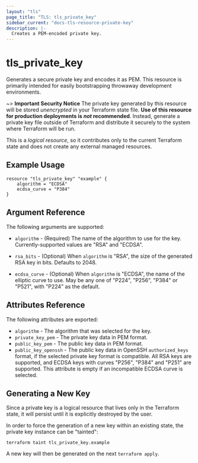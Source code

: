 ```yaml
---
layout: "tls"
page_title: "TLS: tls_private_key"
sidebar_current: "docs-tls-resource-private-key"
description: |-
  Creates a PEM-encoded private key.
---
```


# tls\_private\_key

Generates a secure private key and encodes it as PEM. This resource is
primarily intended for easily bootstrapping throwaway development
environments.

~> **Important Security Notice** The private key generated by this resource will
be stored *unencrypted* in your Terraform state file. **Use of this resource
for production deployments is *not* recommended**. Instead, generate
a private key file outside of Terraform and distribute it securely
to the system where Terraform will be run.

This is a *logical resource*, so it contributes only to the current Terraform
state and does not create any external managed resources.

## Example Usage

```
resource "tls_private_key" "example" {
    algorithm = "ECDSA"
    ecdsa_curve = "P384"
}
```

## Argument Reference

The following arguments are supported:

* `algorithm` - (Required) The name of the algorithm to use for
the key. Currently-supported values are "RSA" and "ECDSA".

* `rsa_bits` - (Optional) When `algorithm` is "RSA", the size of the generated
RSA key in bits. Defaults to 2048.

* `ecdsa_curve` - (Optional) When `algorithm` is "ECDSA", the name of the elliptic
curve to use. May be any one of "P224", "P256", "P384" or "P521", with "P224" as the
default.

## Attributes Reference

The following attributes are exported:

* `algorithm` - The algorithm that was selected for the key.
* `private_key_pem` - The private key data in PEM format.
* `public_key_pem` - The public key data in PEM format.
* `public_key_openssh` - The public key data in OpenSSH `authorized_keys`
  format, if the selected private key format is compatible. All RSA keys
  are supported, and ECDSA keys with curves "P256", "P384" and "P251"
  are supported. This attribute is empty if an incompatible ECDSA curve
  is selected.

## Generating a New Key

Since a private key is a logical resource that lives only in the Terraform state,
it will persist until it is explicitly destroyed by the user.

In order to force the generation of a new key within an existing state, the
private key instance can be "tainted":

```
terraform taint tls_private_key.example
```

A new key will then be generated on the next ``terraform apply``.
